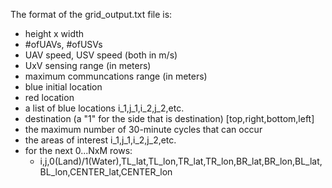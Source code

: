 The format of the grid_output.txt file is:
- height x width
- #ofUAVs, #ofUSVs
- UAV speed, USV speed (both in m/s)
- UxV sensing range (in meters)
- maximum communcations range (in meters)
- blue initial location
- red location
- a list of blue locations i_1,j_1,i_2,j_2,etc.
- destination (a "1" for the side that is destination) [top,right,bottom,left]
- the maximum number of 30-minute cycles that can occur
- the areas of interest i_1,j_1,i_2,j_2,etc.
- for the next 0...NxM rows:
    - i,j,0(Land)/1(Water),TL_lat,TL_lon,TR_lat,TR_lon,BR_lat,BR_lon,BL_lat,BL_lon,CENTER_lat,CENTER_lon
